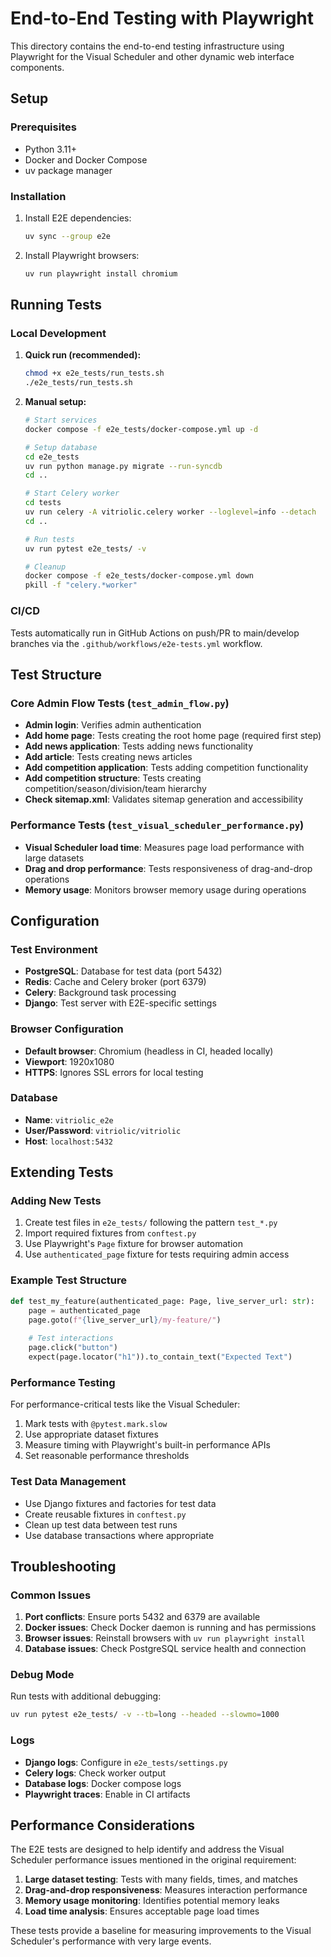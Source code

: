 # End-to-End Testing with Playwright

This directory contains the end-to-end testing infrastructure using Playwright for the Visual Scheduler and other dynamic web interface components.

## Setup

### Prerequisites

- Python 3.11+
- Docker and Docker Compose
- uv package manager

### Installation

1. Install E2E dependencies:
   ```bash
   uv sync --group e2e
   ```

2. Install Playwright browsers:
   ```bash
   uv run playwright install chromium
   ```

## Running Tests

### Local Development

1. **Quick run (recommended):**
   ```bash
   chmod +x e2e_tests/run_tests.sh
   ./e2e_tests/run_tests.sh
   ```

2. **Manual setup:**
   ```bash
   # Start services
   docker compose -f e2e_tests/docker-compose.yml up -d
   
   # Setup database
   cd e2e_tests
   uv run python manage.py migrate --run-syncdb
   cd ..
   
   # Start Celery worker
   cd tests
   uv run celery -A vitriolic.celery worker --loglevel=info --detach
   cd ..
   
   # Run tests
   uv run pytest e2e_tests/ -v
   
   # Cleanup
   docker compose -f e2e_tests/docker-compose.yml down
   pkill -f "celery.*worker"
   ```

### CI/CD

Tests automatically run in GitHub Actions on push/PR to main/develop branches via the `.github/workflows/e2e-tests.yml` workflow.

## Test Structure

### Core Admin Flow Tests (`test_admin_flow.py`)
- **Admin login**: Verifies admin authentication
- **Add home page**: Tests creating the root home page (required first step)  
- **Add news application**: Tests adding news functionality
- **Add article**: Tests creating news articles
- **Add competition application**: Tests adding competition functionality
- **Add competition structure**: Tests creating competition/season/division/team hierarchy
- **Check sitemap.xml**: Validates sitemap generation and accessibility

### Performance Tests (`test_visual_scheduler_performance.py`)
- **Visual Scheduler load time**: Measures page load performance with large datasets
- **Drag and drop performance**: Tests responsiveness of drag-and-drop operations
- **Memory usage**: Monitors browser memory usage during operations

## Configuration

### Test Environment
- **PostgreSQL**: Database for test data (port 5432)
- **Redis**: Cache and Celery broker (port 6379) 
- **Celery**: Background task processing
- **Django**: Test server with E2E-specific settings

### Browser Configuration
- **Default browser**: Chromium (headless in CI, headed locally)
- **Viewport**: 1920x1080
- **HTTPS**: Ignores SSL errors for local testing

### Database
- **Name**: `vitriolic_e2e`
- **User/Password**: `vitriolic/vitriolic`
- **Host**: `localhost:5432`

## Extending Tests

### Adding New Tests

1. Create test files in `e2e_tests/` following the pattern `test_*.py`
2. Import required fixtures from `conftest.py`
3. Use Playwright's `Page` fixture for browser automation
4. Use `authenticated_page` fixture for tests requiring admin access

### Example Test Structure
```python
def test_my_feature(authenticated_page: Page, live_server_url: str):
    page = authenticated_page
    page.goto(f"{live_server_url}/my-feature/")
    
    # Test interactions
    page.click("button")
    expect(page.locator("h1")).to_contain_text("Expected Text")
```

### Performance Testing

For performance-critical tests like the Visual Scheduler:
1. Mark tests with `@pytest.mark.slow`
2. Use appropriate dataset fixtures
3. Measure timing with Playwright's built-in performance APIs
4. Set reasonable performance thresholds

### Test Data Management

- Use Django fixtures and factories for test data
- Create reusable fixtures in `conftest.py`
- Clean up test data between test runs
- Use database transactions where appropriate

## Troubleshooting

### Common Issues

1. **Port conflicts**: Ensure ports 5432 and 6379 are available
2. **Docker issues**: Check Docker daemon is running and has permissions
3. **Browser issues**: Reinstall browsers with `uv run playwright install`
4. **Database issues**: Check PostgreSQL service health and connection

### Debug Mode

Run tests with additional debugging:
```bash
uv run pytest e2e_tests/ -v --tb=long --headed --slowmo=1000
```

### Logs

- **Django logs**: Configure in `e2e_tests/settings.py`
- **Celery logs**: Check worker output
- **Database logs**: Docker compose logs
- **Playwright traces**: Enable in CI artifacts

## Performance Considerations

The E2E tests are designed to help identify and address the Visual Scheduler performance issues mentioned in the original requirement:

1. **Large dataset testing**: Tests with many fields, times, and matches
2. **Drag-and-drop responsiveness**: Measures interaction performance
3. **Memory usage monitoring**: Identifies potential memory leaks
4. **Load time analysis**: Ensures acceptable page load times

These tests provide a baseline for measuring improvements to the Visual Scheduler's performance with very large events.